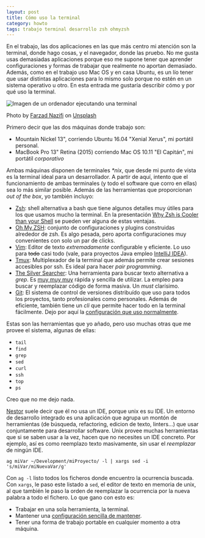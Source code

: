```yaml
---
layout: post
title: Cómo uso la terminal
category: howto
tags: trabajo terminal desarrollo zsh ohmyzsh
---
```


En el trabajo, las dos aplicaciones en las que más centro mi atención son la terminal, donde hago cosas, y el navegador, donde las pruebo. No me gusta usas demasiadas aplicaciones porque eso me supone tener que aprender configuraciones y formas de trabajar que realmente no aportan demasiado. Además, como en el trabajo uso Mac OS y en casa Ubuntu, es un lío tener que usar distintas aplicaciones para lo mismo solo porque no estén en un sistema operativo u otro. En esta entrada me gustaría describir cómo y por qué uso la terminal.

![Imagen de un ordenador ejecutando una terminal](./img/farzad-nazifi-p-xSl33Wxyc-unsplash.jpg)

<span class='image-credit'>Photo by <a href="https://unsplash.com/@euwars?utm_source=unsplash&amp;utm_medium=referral&amp;utm_content=creditCopyText">Farzad Nazifi</a> on <a href="https://unsplash.com/collections/1111107/programming?utm_source=unsplash&amp;utm_medium=referral&amp;utm_content=creditCopyText">Unsplash</a></span>

Primero decir que las dos máquinas donde trabajo son:

- Mountain Nickel 13", corriendo Ubuntu 16.04 "Xenial Xerus", mi portátil personal.
- MacBook Pro 13" Retina (2015) corriendo Mac OS 10.11 "El Capitán", mi portátil _corporativo_

Ambas máquinas disponen de terminales _*nix_, que desde mi punto de vista es la terminal ideal para un desarrollador. A partir de aquí, intento que el funcionamiento de ambas terminales (y todo el software que corro en ellas) sea lo más similar posible. Además de las herramientas que proporcionan _out of the box_, yo también incluyo:

- [Zsh](http://www.zsh.org): shell alternativa a bash que tiene algunos detalles muy útiles para los que usamos mucho la terminal. En la presentación [Why Zsh is Cooler than your Shell](http://es.slideshare.net/jaguardesignstudio/why-zsh-is-cooler-than-your-shell-16194692) se pueden ver alguna de estas ventajas.
- [Oh My ZSH](http://ohmyz.sh): conjunto de configuraciones y plugins construidas alrededor de zsh. Es algo pesada, pero aporta configuraciones muy convenientes con solo un par de clicks.
- [Vim](http://vim.org): Editor de texto _extremadamente_ configurable y eficiente. Lo uso para ~~todo~~ casi todo (vale, para proyectos Java empleo [IntelliJ IDEA](https://www.jetbrains.com/idea)).
- [Tmux](https://tmux.github.io): Multiplexador de la terminal que además permite crear sesiones accesibles por ssh. Es ideal para hacer _pair programming_.
- [The Silver Searcher](https://github.com/ggreer/the_silver_searcher): Una herramienta para buscar texto alternativa a _grep_. Es [muy muy muy](http://geoff.greer.fm/ag/speed/) rápida y sencilla de utilizar. La empleo para buscar y reemplazar código de forma masiva. Un _must_ clarísimo.
- [Git](https://git-scm.com): El sistema de control de versiones distribuído que uso para todos los proyectos, tanto profesionales como personales. Además de eficiente, también tiene un _cli_ que permite hacer todo en la terminal fácilmente. Dejo por aquí la [configuración que uso normalmente](https://github.com/eckelon/dotfiles/blob/master/gitconfig).

Estas son las herramientas que yo añado, pero uso muchas otras que me provee el sistema, algunas de ellas:

- `tail`
- `find`
- `grep`
- `sed`
- `curl`
- `ssh`
- `top`
- `ps`

Creo que no me dejo nada.

[Nestor](http://nestorsalceda.com) suele decir que él no usa un IDE, porque unix es su IDE. Un entorno de desarrollo integrado es una aplicación que agrupa un montón de herramientas (de búsqueda, refactoring, edicion de texto, linters...) que usar conjuntamente para desarrollar software. Unix provee muchas herramientas que si se saben usar a la vez, hacen que no necesites un IDE concreto. Por ejemplo, así es como reemplazo texto masivamente, sin usar el _reemplazar_ de ningún IDE.

```
ag miVar ~/Development/miProyecto/ -l | xargs sed -i 's/miVar/miNuevaVar/g'
```
Con `ag -l` listo todos los ficheros donde encuentro la ocurrencia buscada. Con `xargs`, le paso este listado a `sed`, el editor de texto en memoria de unix, al que también le paso la orden de reemplazar la ocurrencia por la nueva palabra a todo el fichero. Lo que gano con esto es:

- Trabajar en una sola herramienta, la terminal.
- Mantener una [configuración sencilla de mantener](https://github.com/eckelon/dotfiles).
- Tener una forma de trabajo portable en cualquier momento a otra máquina.


